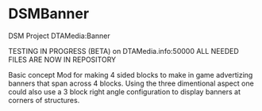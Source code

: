 DSMBanner
=========

DSM Project DTAMedia:Banner


TESTING IN PROGRESS (BETA) on DTAMedia.info:50000
ALL NEEDED FILES ARE NOW IN REPOSITORY

Basic concept Mod for making 4 sided blocks to make in game advertizing banners that span across 4 blocks. Using the three dimentional aspect one could also use a 3 block right angle configuration to display banners at corners of structures.

